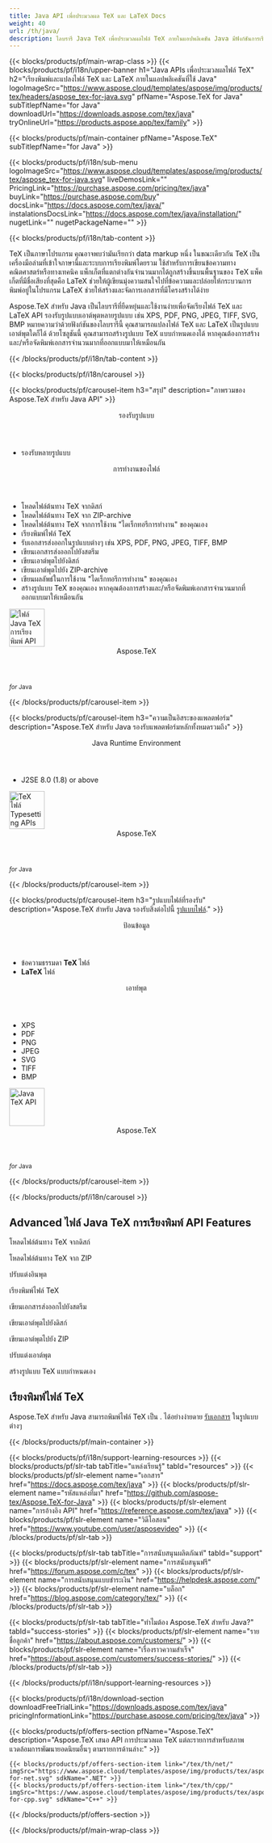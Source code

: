 ```yaml
---
title: Java API เพื่อประมวลผล TeX และ LaTeX Docs
weight: 40
url: /th/java/ 
description: ไลบรารี Java TeX เพื่อประมวลผลไฟล์ TeX ภายในแอปพลิเคชัน Java มีฟังก์ชันการเรียงพิมพ์และการแปลง TeX เป็น PDf, SVG, XPS และรูปแบบอื่นๆ
---
```


{{< blocks/products/pf/main-wrap-class >}}
{{< blocks/products/pf/i18n/upper-banner h1="Java APIs เพื่อประมวลผลไฟล์ TeX" h2="เรียงพิมพ์และแปลงไฟล์ TeX และ LaTeX ภายในแอปพลิเคชันที่ใช้ Java" logoImageSrc="https://www.aspose.cloud/templates/aspose/img/products/tex/headers/aspose_tex-for-java.svg" pfName="Aspose.TeX for Java" subTitlepfName="for Java" downloadUrl="https://downloads.aspose.com/tex/java" tryOnlineUrl="https://products.aspose.app/tex/family" >}}

{{< blocks/products/pf/main-container pfName="Aspose.TeX" subTitlepfName="for Java" >}}

{{< blocks/products/pf/i18n/sub-menu logoImageSrc="https://www.aspose.cloud/templates/aspose/img/products/tex/aspose_tex-for-java.svg" liveDemosLink="" PricingLink="https://purchase.aspose.com/pricing/tex/java" buyLink="https://purchase.aspose.com/buy" docsLink="https://docs.aspose.com/tex/java/" instalationsDocsLink="https://docs.aspose.com/tex/java/installation/" nugetLink="" nugetPackageName="" >}}

{{< blocks/products/pf/i18n/tab-content >}}
<p>
TeX เป็นภาษาโปรแกรม คุณอาจพบว่ามันเรียกว่า data markup หนึ่ง ในขณะเดียวกัน TeX เป็นเครื่องมือล่ามที่เข้าใจภาษานี้และระบบการเรียงพิมพ์โดยรวม
ใช้สำหรับการเขียนข้อความทางคณิตศาสตร์หรือทางเทคนิค แพ็กเก็ตที่แตกต่างกันจำนวนมากได้ถูกสร้างขึ้นบนพื้นฐานของ ΤeΧ แพ็คเก็ตที่มีชื่อเสียงที่สุดคือ LaTeX ช่วยให้ผู้เขียนมุ่งความสนใจไปที่ข้อความและปล่อยให้กระบวนการพิมพ์อยู่ในโปรแกรม LaTeX ช่วยให้สร้างและจัดการเอกสารที่มีโครงสร้างได้ง่าย
</p>
<p>
Aspose.TeX สำหรับ Java เป็นไลบรารีที่ยืดหยุ่นและใช้งานง่ายเพื่อจัดเรียงไฟล์ TeX และ LaTeX API รองรับรูปแบบเอาต์พุตหลายรูปแบบ เช่น XPS, PDF, PNG, JPEG, TIFF, SVG, BMP หมายความว่าด้วยฟังก์ชันของไลบรารีนี้ คุณสามารถแปลงไฟล์ TeX และ LaTeX เป็นรูปแบบเอาต์พุตใดก็ได้ ด้วยโซลูชันนี้ คุณสามารถสร้างรูปแบบ TeX แบบกำหนดเองได้ หากคุณต้องการสร้างและ/หรือจัดพิมพ์เอกสารจำนวนมากที่ออกแบบมาให้เหมือนกัน 
</p>

{{< /blocks/products/pf/i18n/tab-content >}}

<!--Diagrams Start-->
{{< blocks/products/pf/i18n/carousel >}}

{{< blocks/products/pf/carousel-item h3="สรุป" description="ภาพรวมของ Aspose.TeX สำหรับ Java API" >}}
<div class="diagram1 d1-java">
 <div class="d1-row">
  <div class="d1-col d1-left">
   <header>
    <i class="fa fa-bars">
    </i>
    รองรับรูปแบบ
   </header>
   <ul>
    <li>
     รองรับหลายรูปแบบ
    </li>
   </ul>
  </div>
  <!--/left-->
  <div class="d1-col d1-right">
   <header>
    <i class="fa fa-cogs">
    </i>
    การทำงานของไฟล์
   </header>
   <ul>
    <li>
     โหลดไฟล์ต้นทาง TeX จากดิสก์
    </li>
    <li>
     โหลดไฟล์ต้นทาง TeX จาก ZIP-archive
    </li>
    <li>
     โหลดไฟล์ต้นทาง TeX จากการใช้งาน "ไดเร็กทอรีการทำงาน" ของคุณเอง
    </li>
    <li>
     เรียงพิมพ์ไฟล์ TeX
    </li>
    <li>
     รับเอกสารส่งออกในรูปแบบต่างๆ เช่น XPS, PDF, PNG, JPEG, TIFF, BMP
    </li>
    <li>
     เขียนเอกสารส่งออกไปยังสตรีม
    </li>
    <li>
     เขียนเอาต์พุตไปยังดิสก์
    </li>
    <li>
     เขียนเอาต์พุตไปยัง ZIP-archive
    </li>
    <li>
     เขียนผลลัพธ์ในการใช้งาน "ไดเร็กทอรีการทำงาน" ของคุณเอง
    </li>
    <li>
     สร้างรูปแบบ TeX ของคุณเอง หากคุณต้องการสร้างและ/หรือจัดพิมพ์เอกสารจำนวนมากที่ออกแบบมาให้เหมือนกัน
    </li>
   </ul>
  </div>
  <!--/right-->
 </div>
 <!--/row-->
 <div class="d1-logo">
  <img width="70" height="75" alt="ไฟล์ Java TeX การเรียงพิมพ์ API" src="https://www.aspose.cloud/templates/aspose/img/products/tex/aspose_tex-for-java.svg"/>
  <header>
   Aspose.TeX
  </header>
  <footer>
   <small>
    <em>
     for
    </em>
    Java
   </small>
  </footer>
 </div>
 <!--/logo-->
</div>

{{< /blocks/products/pf/carousel-item >}}

{{< blocks/products/pf/carousel-item h3="ความเป็นอิสระของแพลตฟอร์ม" description="Aspose.TeX สำหรับ Java รองรับแพลตฟอร์มหลักทั้งหมดรวมถึง" >}}
<div class="diagram1 d1-java">
 <div class="d1-row">
  <div class="d1-col d1-left">
   <!--<header><i class="fa fa-cubes"> </i>Mono</header>-->
  </div>
  <!--/left-->
  <div class="d1-col d1-right">
   <header>
    <i class="fa fa-cubes">
    </i>
    Java Runtime Environment
   </header>
   <ul>
    <li>
     J2SE 8.0 (1.8) or above
    </li>
   </ul>
  </div>
  <!--/right-->
 </div>
 <!--/row-->
 <div class="d1-logo">
  <img width="70" height="75" alt="TeX ไฟล์ Typesetting APIs" src="https://www.aspose.cloud/templates/aspose/img/products/tex/aspose_tex-for-java.svg"/>
  <header>
   Aspose.TeX
  </header>
  <footer>
   <small>
    <em>
     for
    </em>
    Java
   </small>
  </footer>
 </div>
 <!--/logo-->
</div>

{{< /blocks/products/pf/carousel-item >}}

{{< blocks/products/pf/carousel-item h3="รูปแบบไฟล์ที่รองรับ" description="Aspose.TeX สำหรับ Java รองรับสิ่งต่อไปนี้ [รูปแบบไฟล์](https://docs.aspose.com/tex/java/supported-file-formats/)." >}}
<div class="diagram1 d2 d1-java">
 <div class="d1-row">
  <div class="d1-col d1-left">
   <header>
    <i class="fa fa-long-arrow-up">
    </i>
    ป้อนข้อมูล
   </header>
   <ul>
    <li>
     ข้อความธรรมดา
     <strong>
      TeX
     </strong>
     ไฟล์
    </li>
    <li>
     <strong>
      LaTeX
     </strong>
     ไฟล์
    </li>
   </ul>
  </div>
  <!--/left-->
  <div class="d1-col d1-right">
   <header>
    <i class="fa fa-long-arrow-down">
    </i>
    เอาท์พุต
   </header>
   <ul>
    <li>
     XPS
    </li>
    <li>
     PDF
    </li>
    <li>
     PNG
    </li>
    <li>
     JPEG
    </li>
    <li>
     SVG
    </li>
    <li>
     TIFF
    </li>
    <li>
     BMP
    </li>
   </ul>
  </div>
  <!--/right-->
 </div>
 <!--/row-->
 <div class="d1-logo">
  <img width="70" height="75" alt="Java TeX API" src="https://www.aspose.cloud/templates/aspose/img/products/tex/aspose_tex-for-java.svg"/>
  <header>
   Aspose.TeX
  </header>
  <footer>
   <small>
    <em>
     for
    </em>
    Java
   </small>
  </footer>
 </div>
 <!--/logo-->
</div>

{{< /blocks/products/pf/carousel-item >}}

{{< /blocks/products/pf/i18n/carousel >}}
<!--Diagrams End-->

<!--Feature-section Start-->
<div class="container-fluid features-section bg-gray singleproduct">
 <a class="anchor" id="features" name="features">
 </a>
 <div class="row">
  <div class="container">
   <h2 class="h2title">
    Advanced ไฟล์ Java TeX การเรียงพิมพ์ API Features
   </h2>
   <p>
   </p>
   <div class="col-lg-4">
    <em class="fa fa-upload ico-blue fa-2x col-lg-2">
    </em>
    <p class="col-lg-10">
     โหลดไฟล์ต้นทาง TeX จากดิสก์
    </p>
   </div>
   <div class="col-lg-4">
    <em class="fa fa-repeat ico-blue fa-2x col-lg-2">
    </em>
    <p class="col-lg-10">
     โหลดไฟล์ต้นทาง TeX จาก ZIP
    </p>
   </div>
   <div class="col-lg-4">
    <em class="fa fa-cogs ico-blue fa-2x col-lg-2">
    </em>
    <p class="col-lg-10">
     ปรับแต่งอินพุต
    </p>
   </div>
   <div class="col-lg-4">
    <em class="fa fa-pencil-square-o ico-blue fa-2x col-lg-2">
    </em>
    <p class="col-lg-10">
     เรียงพิมพ์ไฟล์ TeX
    </p>
   </div>
   <div class="col-lg-4">
    <em class="fa fa-floppy-o ico-blue fa-2x col-lg-2">
    </em>
    <p class="col-lg-10">
     เขียนเอกสารส่งออกไปยังสตรีม
    </p>
   </div>
   <div class="col-lg-4">
    <em class="fa fa-floppy-o ico-blue fa-2x col-lg-2">
    </em>
    <p class="col-lg-10">
     เขียนเอาต์พุตไปยังดิสก์
    </p>
   </div>
   <div class="col-lg-4">
    <em class="fa fa-floppy-o ico-blue fa-2x col-lg-2">
    </em>
    <p class="col-lg-10">
     เขียนเอาต์พุตไปยัง ZIP
    </p>
   </div>
   <div class="col-lg-4">
    <em class="fa fa-cogs ico-blue fa-2x col-lg-2">
    </em>
    <p class="col-lg-10">
     ปรับแต่งเอาต์พุต
    </p>
   </div>
   <div class="col-lg-4">
    <em class="fa fa-cogs ico-blue fa-2x col-lg-2">
    </em>
    <p class="col-lg-10">
     สร้างรูปแบบ TeX แบบกำหนดเอง
    </p>
   </div>
   <div class="col-lg-12">
    <h2 class="h2title">
     เรียงพิมพ์ไฟล์ TeX
    </h2>
    <p>
     Aspose.TeX สำหรับ Java สามารถพิมพ์ไฟล์ TeX เป็น . ได้อย่างง่ายดาย <a href="/tex/java/conversion/">รับเอกสาร</a> ในรูปแบบต่างๆ
    </p>
   </div>
  </div>
 </div>
</div>
<!--Feature-section End-->

{{< /blocks/products/pf/main-container >}}


{{< blocks/products/pf/i18n/support-learning-resources >}}
{{< blocks/products/pf/slr-tab tabTitle="แหล่งเรียนรู้" tabId="resources" >}}
{{< blocks/products/pf/slr-element name="เอกสาร" href="https://docs.aspose.com/tex/java" >}}
{{< blocks/products/pf/slr-element name="รหัสแหล่งที่มา" href="https://github.com/aspose-tex/Aspose.TeX-for-Java" >}}
{{< blocks/products/pf/slr-element name="การอ้างอิง API" href="https://reference.aspose.com/tex/java" >}}
{{< blocks/products/pf/slr-element name="วิดีโอสอน" href="https://www.youtube.com/user/asposevideo" >}}
{{< /blocks/products/pf/slr-tab >}}

{{< blocks/products/pf/slr-tab tabTitle="การสนับสนุนผลิตภัณฑ์" tabId="support" >}}
{{< blocks/products/pf/slr-element name="การสนับสนุนฟรี" href="https://forum.aspose.com/c/tex" >}}
{{< blocks/products/pf/slr-element name="การสนับสนุนแบบชำระเงิน" href="https://helpdesk.aspose.com/" >}}
{{< blocks/products/pf/slr-element name="บล็อก" href="https://blog.aspose.com/category/tex/" >}}
{{< /blocks/products/pf/slr-tab >}}

{{< blocks/products/pf/slr-tab tabTitle="ทำไมต้อง Aspose.TeX สำหรับ Java?" tabId="success-stories" >}}
{{< blocks/products/pf/slr-element name="รายชื่อลูกค้า" href="https://about.aspose.com/customers/" >}}
{{< blocks/products/pf/slr-element name="เรื่องราวความสำเร็จ" href="https://about.aspose.com/customers/success-stories/" >}}
{{< /blocks/products/pf/slr-tab >}}

{{< /blocks/products/pf/i18n/support-learning-resources >}}

{{< blocks/products/pf/i18n/download-section downloadFreeTrialLink="https://downloads.aspose.com/tex/java" pricingInformationLink="https://purchase.aspose.com/pricing/tex/java" >}}

{{< blocks/products/pf/offers-section pfName="Aspose.TeX" description="Aspose.TeX เสนอ API การประมวลผล TeX แต่ละรายการสำหรับสภาพแวดล้อมการพัฒนายอดนิยมอื่นๆ ตามรายการด้านล่าง:" >}}

    {{< blocks/products/pf/offers-section-item link="/tex/th/net/" imgSrc="https://www.aspose.cloud/templates/aspose/img/products/tex/aspose_tex-for-net.svg" sdkName=".NET" >}}
    {{< blocks/products/pf/offers-section-item link="/tex/th/cpp/" imgSrc="https://www.aspose.cloud/templates/aspose/img/products/tex/aspose_tex-for-cpp.svg" sdkName="C++" >}}

{{< /blocks/products/pf/offers-section >}}

{{< /blocks/products/pf/main-wrap-class >}}

